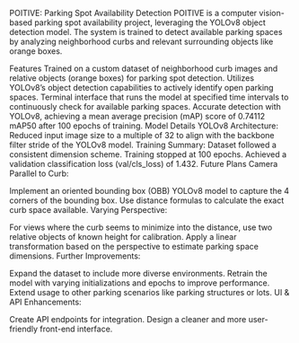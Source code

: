 
POITIVE: Parking Spot Availability Detection
POITIVE is a computer vision-based parking spot availability project, leveraging the YOLOv8 object detection model. The system is trained to detect available parking spaces by analyzing neighborhood curbs and relevant surrounding objects like orange boxes.

Features
Trained on a custom dataset of neighborhood curb images and relative objects (orange boxes) for parking spot detection.
Utilizes YOLOv8’s object detection capabilities to actively identify open parking spaces.
Terminal interface that runs the model at specified time intervals to continuously check for available parking spaces.
Accurate detection with YOLOv8, achieving a mean average precision (mAP) score of 0.74112 mAP50 after 100 epochs of training.
Model Details
YOLOv8 Architecture: Reduced input image size to a multiple of 32 to align with the backbone filter stride of the YOLOv8 model.
Training Summary:
Dataset followed a consistent dimension scheme.
Training stopped at 100 epochs.
Achieved a validation classification loss (val/cls_loss) of 1.432.
Future Plans
Camera Parallel to Curb:

Implement an oriented bounding box (OBB) YOLOv8 model to capture the 4 corners of the bounding box.
Use distance formulas to calculate the exact curb space available.
Varying Perspective:

For views where the curb seems to minimize into the distance, use two relative objects of known height for calibration.
Apply a linear transformation based on the perspective to estimate parking space dimensions.
Further Improvements:

Expand the dataset to include more diverse environments.
Retrain the model with varying initializations and epochs to improve performance.
Extend usage to other parking scenarios like parking structures or lots.
UI & API Enhancements:

Create API endpoints for integration.
Design a cleaner and more user-friendly front-end interface.
